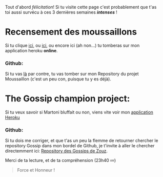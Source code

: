 Tout d'abord *félicitation*! Si tu visite cette page c'est probablement que t'as toi aussi survécu à ces 3 dernières semaines __*intenses*__ !


# Recensement des moussaillons
Si tu clique [ici](https://calm-basin-88192.herokuapp.com/), ou [ici](https://calm-basin-88192.herokuapp.com/), ou encore ici (ah non...) tu tomberas sur mon application heroku __online__. 
<br/>
### Github:
Si tu vas [là](https://github.com/Zouz84/Hairaucul_moussaillon) par contre, tu vas tomber sur mon Repository du projet Moussaillon (c'est un peu con, puisque tu y es déjà).


# The Gossip champion project:
Si tu veux savoir si Martoni bluffait ou non, viens vite voir mon [application Heroku](https://gossite.herokuapp.com/gossips)
<br/>
### Github:
Si tu dois me corriger, et que t'as un peu la flemme de retourner chercher le repository Gossip dans mon bordel de Github, je t'invite à aller le chercher directemment ici: [Repository des Gossips de Zouz](https://github.com/Zouz84/Gossite). 



Merci de ta lecture, et de ta compréhension (23h40 :zzz:)


> Force et Honneur !


